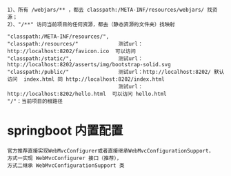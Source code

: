     1）、所有 /webjars/** ，都去 classpath:/META-INF/resources/webjars/ 找资源；
    2）、"/**" 访问当前项目的任何资源，都去（静态资源的文件夹）找映射
    
    "classpath:/META-INF/resources/",   
    "classpath:/resources/"             测试url：http://localhost:8202/favicon.ico  可以访问
    "classpath:/static/",               测试url：http://localhost:8202/asserts/img/bootstrap-solid.svg
    "classpath:/public/"                测试url：http://localhost:8202/ 默认访问  index.html 同 http://localhost:8202/index.html
                                        测试url：http://localhost:8202/hello.html  可以访问 hello.html
    "/"：当前项目的根路径
    
    
# springboot 内置配置
    官方推荐直接实现WebMvcConfigurer或者直接继承WebMvcConfigurationSupport，
    方式一实现 WebMvcConfigurer 接口（推荐），
    方式二继承 WebMvcConfigurationSupport 类